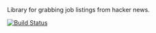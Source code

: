 Library for grabbing job listings from hacker news.

[![Build Status](https://travis-ci.org/joshz/whoishiring.png)](https://travis-ci.org/joshz/whoishiring)
